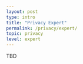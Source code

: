 ```yaml
---
layout: post
type: intro
title: "Privacy Expert"
permalink: /privacy/expert/
topic: privacy
level: expert
---
```


TBD
